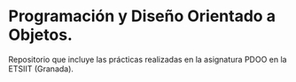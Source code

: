 # Programación y Diseño Orientado a Objetos.

Repositorio que incluye las prácticas realizadas en la asignatura PDOO en la ETSIIT (Granada).
